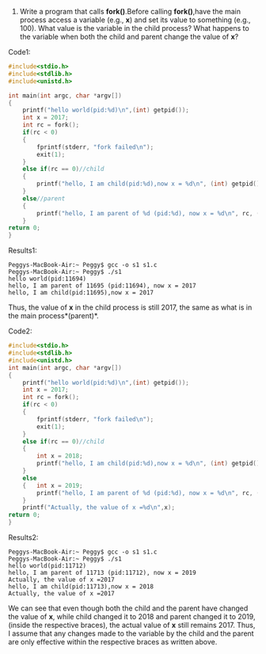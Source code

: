 1. Write a program that calls **fork()**.Before calling **fork()**,have the main process access a variable (e.g., **x**) and set its value to something (e.g., 100). What value is the variable in the child process? What happens to the variable when both the child and parent change the value of **x**?

Code1:
```c
#include<stdio.h>
#include<stdlib.h>
#include<unistd.h>

int main(int argc, char *argv[])
{
    printf("hello world(pid:%d)\n",(int) getpid());
    int x = 2017;
    int rc = fork();
    if(rc < 0)
    {
        fprintf(stderr, "fork failed\n");
        exit(1);
    }
    else if(rc == 0)//child
    {
        printf("hello, I am child(pid:%d),now x = %d\n", (int) getpid(),x);
    }
    else//parent
    {
        printf("hello, I am parent of %d (pid:%d), now x = %d\n", rc, (int) getpid(),x);
    }
return 0;
}
```
Results1:
```
Peggys-MacBook-Air:~ Peggy$ gcc -o s1 s1.c
Peggys-MacBook-Air:~ Peggy$ ./s1
hello world(pid:11694)
hello, I am parent of 11695 (pid:11694), now x = 2017
hello, I am child(pid:11695),now x = 2017
```
Thus, the value of **x** in the child process is still 2017, the same as what is in the main process*(parent)*.

Code2:
```c
#include<stdio.h>
#include<stdlib.h>
#include<unistd.h>
int main(int argc, char *argv[])
{
    printf("hello world(pid:%d)\n",(int) getpid());
    int x = 2017;
    int rc = fork();
    if(rc < 0)
    {
        fprintf(stderr, "fork failed\n");
        exit(1);
    }
    else if(rc == 0)//child
    {
        int x = 2018;
        printf("hello, I am child(pid:%d),now x = %d\n", (int) getpid(),x);
    }
    else
    {   int x = 2019;
        printf("hello, I am parent of %d (pid:%d), now x = %d\n", rc, (int) getpid(),x);
    }
    printf("Actually, the value of x =%d\n",x);
return 0;
}

```
Results2:
```
Peggys-MacBook-Air:~ Peggy$ gcc -o s1 s1.c
Peggys-MacBook-Air:~ Peggy$ ./s1
hello world(pid:11712)
hello, I am parent of 11713 (pid:11712), now x = 2019
Actually, the value of x =2017
hello, I am child(pid:11713),now x = 2018
Actually, the value of x =2017
```
We can see that even though both the child and the parent have changed the value of **x**, while child changed it to 2018 and parent changed it to 2019,(inside the respective braces), the actual value of **x** still remains 2017. Thus, I assume that any changes made to the variable by the child and the parent are only effective within the respective braces as written above.
